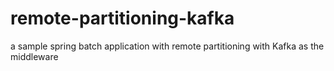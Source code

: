 # remote-partitioning-kafka
a sample spring batch application with remote partitioning with Kafka as the middleware
